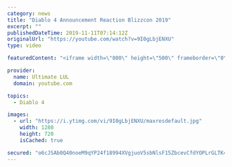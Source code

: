 ```yaml
---
category: news
title: "Diablo 4 Announcement Reaction Blizzcon 2019"
excerpt: ""
publishedDateTime: 2019-11-11T07:14:12Z
originalUrl: "https://youtube.com/watch?v=9I0gLbjENXU"
type: video

featuredContent: "<iframe width=\"800\" height=\"500\" frameborder=\"0\" src=\"https://www.youtube.com/embed/9I0gLbjENXU\" allow=\"accelerometer; autoplay; encrypted-media; gyroscope; picture-in-picture\" allowfullscreen></iframe>"

provider:
  name: Ultimate LUL
  domain: youtube.com

topics:
  - Diablo 4

images:
  - url: "https://i.ytimg.com/vi/9I0gLbjENXU/maxresdefault.jpg"
    width: 1280
    height: 720
    isCached: true

secured: "o6cJSAb0Q40noeM9qYP24f18994XVgjuoV5sbNlsF15ZbcevCfdYOPLrGLTK4H3H6OMTUj929Px/42RLFgP6PMhKG2B2UmAmEnVJCZpGBCH4BIMlXgw5o2FRFY2GFDeXYl5BQ4UkFSerlmtkOYMjjyzxbyvT+6hsxd5Y7MhAD79blY522xhn5gAqUr8Rvf+8+PZnCZumQP+3bELeQx++3KFo11dbeas1RsGf9NU13Doj8XrNac65TFCOPr/C7O2bC/TmIC33dfnazDDD5sTf+WO+vL1Vw2tTQoOCofSCarT1Pw8HVf7zpDWDb+WBc6uZcBMj9F43BdN/Ng47zdo35CptDNOJliE6AJL+oPp82FDXnnpJFbaunTOUO2KyDO7l2mjeBFxY3q5+JfKzHfkdFi4XtqtVliiNGzqd+9Ysnl0=;y4GHaI8ZnTfAye+263t2qA=="
---
```


